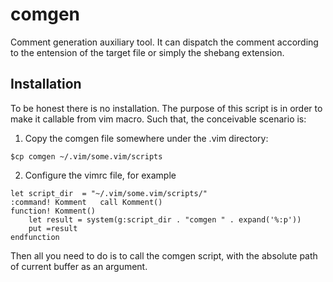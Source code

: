 # comgen

Comment generation auxiliary tool. It can dispatch the comment according to the entension of the target file or simply the shebang extension.

## Installation

To be honest there is no installation. The purpose of this script is in order to make it callable from vim macro.
Such that, the conceivable scenario is:


1. Copy the comgen file somewhere under the .vim directory:
```
$cp comgen ~/.vim/some.vim/scripts
```

2. Configure the vimrc file, for example

```
let script_dir  = "~/.vim/some.vim/scripts/"
:command! Komment   call Komment()
function! Komment()
    let result = system(g:script_dir . "comgen " . expand('%:p'))
    put =result
endfunction
```

Then all you need to do is to call the comgen script, with the absolute path of current buffer as an argument.

